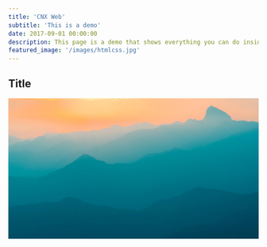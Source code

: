 ```yaml
---
title: 'CNX Web'
subtitle: 'This is a demo'
date: 2017-09-01 00:00:00
description: This page is a demo that shows everything you can do inside portfolio and blog posts.
featured_image: '/images/htmlcss.jpg'
---
```


## Title

![](/images/demo/demo-landscape.jpg)
